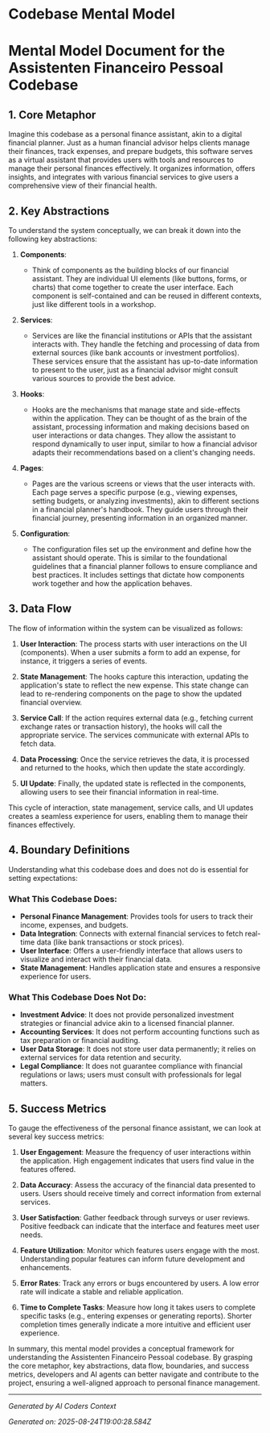 # Codebase Mental Model

# Mental Model Document for the Assistenten Financeiro Pessoal Codebase

## 1. Core Metaphor

Imagine this codebase as a personal finance assistant, akin to a digital financial planner. Just as a human financial advisor helps clients manage their finances, track expenses, and prepare budgets, this software serves as a virtual assistant that provides users with tools and resources to manage their personal finances effectively. It organizes information, offers insights, and integrates with various financial services to give users a comprehensive view of their financial health.

## 2. Key Abstractions

To understand the system conceptually, we can break it down into the following key abstractions:

1. **Components**: 
   - Think of components as the building blocks of our financial assistant. They are individual UI elements (like buttons, forms, or charts) that come together to create the user interface. Each component is self-contained and can be reused in different contexts, just like different tools in a workshop.

2. **Services**: 
   - Services are like the financial institutions or APIs that the assistant interacts with. They handle the fetching and processing of data from external sources (like bank accounts or investment portfolios). These services ensure that the assistant has up-to-date information to present to the user, just as a financial advisor might consult various sources to provide the best advice.

3. **Hooks**: 
   - Hooks are the mechanisms that manage state and side-effects within the application. They can be thought of as the brain of the assistant, processing information and making decisions based on user interactions or data changes. They allow the assistant to respond dynamically to user input, similar to how a financial advisor adapts their recommendations based on a client's changing needs.

4. **Pages**: 
   - Pages are the various screens or views that the user interacts with. Each page serves a specific purpose (e.g., viewing expenses, setting budgets, or analyzing investments), akin to different sections in a financial planner's handbook. They guide users through their financial journey, presenting information in an organized manner.

5. **Configuration**: 
   - The configuration files set up the environment and define how the assistant should operate. This is similar to the foundational guidelines that a financial planner follows to ensure compliance and best practices. It includes settings that dictate how components work together and how the application behaves.

## 3. Data Flow

The flow of information within the system can be visualized as follows:

1. **User Interaction**: The process starts with user interactions on the UI (components). When a user submits a form to add an expense, for instance, it triggers a series of events.

2. **State Management**: The hooks capture this interaction, updating the application's state to reflect the new expense. This state change can lead to re-rendering components on the page to show the updated financial overview.

3. **Service Call**: If the action requires external data (e.g., fetching current exchange rates or transaction history), the hooks will call the appropriate service. The services communicate with external APIs to fetch data.

4. **Data Processing**: Once the service retrieves the data, it is processed and returned to the hooks, which then update the state accordingly.

5. **UI Update**: Finally, the updated state is reflected in the components, allowing users to see their financial information in real-time.

This cycle of interaction, state management, service calls, and UI updates creates a seamless experience for users, enabling them to manage their finances effectively.

## 4. Boundary Definitions

Understanding what this codebase does and does not do is essential for setting expectations:

### What This Codebase Does:
- **Personal Finance Management**: Provides tools for users to track their income, expenses, and budgets.
- **Data Integration**: Connects with external financial services to fetch real-time data (like bank transactions or stock prices).
- **User Interface**: Offers a user-friendly interface that allows users to visualize and interact with their financial data.
- **State Management**: Handles application state and ensures a responsive experience for users.

### What This Codebase Does Not Do:
- **Investment Advice**: It does not provide personalized investment strategies or financial advice akin to a licensed financial planner.
- **Accounting Services**: It does not perform accounting functions such as tax preparation or financial auditing.
- **User Data Storage**: It does not store user data permanently; it relies on external services for data retention and security.
- **Legal Compliance**: It does not guarantee compliance with financial regulations or laws; users must consult with professionals for legal matters.

## 5. Success Metrics

To gauge the effectiveness of the personal finance assistant, we can look at several key success metrics:

1. **User Engagement**: Measure the frequency of user interactions within the application. High engagement indicates that users find value in the features offered.

2. **Data Accuracy**: Assess the accuracy of the financial data presented to users. Users should receive timely and correct information from external services.

3. **User Satisfaction**: Gather feedback through surveys or user reviews. Positive feedback can indicate that the interface and features meet user needs.

4. **Feature Utilization**: Monitor which features users engage with the most. Understanding popular features can inform future development and enhancements.

5. **Error Rates**: Track any errors or bugs encountered by users. A low error rate will indicate a stable and reliable application.

6. **Time to Complete Tasks**: Measure how long it takes users to complete specific tasks (e.g., entering expenses or generating reports). Shorter completion times generally indicate a more intuitive and efficient user experience.

In summary, this mental model provides a conceptual framework for understanding the Assistenten Financeiro Pessoal codebase. By grasping the core metaphor, key abstractions, data flow, boundaries, and success metrics, developers and AI agents can better navigate and contribute to the project, ensuring a well-aligned approach to personal finance management.

---
*Generated by AI Coders Context*

*Generated on: 2025-08-24T19:00:28.584Z*

